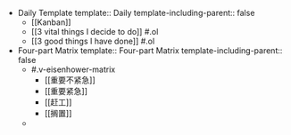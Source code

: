 - Daily Template
  template:: Daily
  template-including-parent:: false
	- [[Kanban]]
	- [[3 vital things I decide to do]] #.ol
	- [[3 good things I have done]] #.ol
- Four-part Matrix
  template:: Four-part Matrix
  template-including-parent:: false
	- #.v-eisenhower-matrix
		- [[重要不紧急]]
		- [[重要紧急]]
		- [[赶工]]
		- [[搁置]]
	-